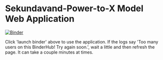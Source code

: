 # Sekundavand-Power-to-X Model Web Application
[![Binder](https://mybinder.org/badge_logo.svg)](https://mybinder.org/v2/gh/jolnd/SP2X-web/HEAD?urlpath=%2Fvoila%2Frender%2Findex.ipynb)

Click 'launch binder' above to use the application.
If the logs say 'Too many users on this BinderHub! Try again soon.', wait a little and then refresh the page. It can take a couple minutes at times.
